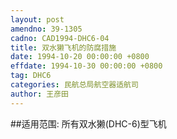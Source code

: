 ```yaml
---
layout: post
amendno: 39-1305
cadno: CAD1994-DHC6-04
title: 双水獭飞机的防腐措施
date: 1994-10-20 00:00:00 +0800
effdate: 1994-10-30 00:00:00 +0800
tag: DHC6
categories: 民航总局航空器适航司
author: 王彦田
---
```


##适用范围:
所有双水獭(DHC-6)型飞机

